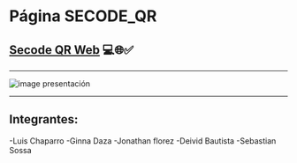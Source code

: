 # Página SECODE_QR

## [Secode QR Web](https://jhonatan2022.github.io/prueba/) 💻🌐✅

---

![image presentación](https://user-images.githubusercontent.com/101368711/168429438-f1ff699e-72d8-46db-b80a-9ccab45958d5.png)


---

## Integrantes:
-Luis Chaparro
-Ginna Daza
-Jonathan florez
-Deivid Bautista
-Sebastian Sossa
